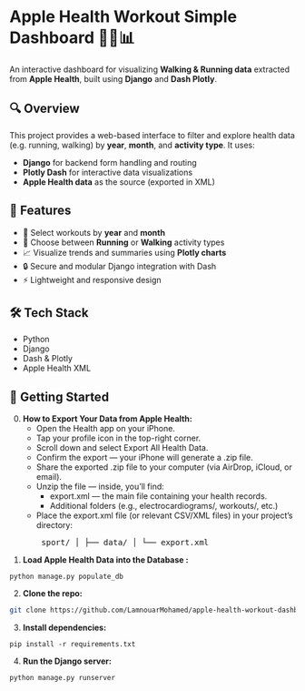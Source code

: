 # Apple Health Workout Simple Dashboard 🏃‍♂️📊

An interactive dashboard for visualizing **Walking & Running data** extracted from **Apple Health**, built using **Django** and **Dash Plotly**.

## 🔍 Overview

This project provides a web-based interface to filter and explore health data (e.g. running, walking) by **year**, **month**, and **activity type**. It uses:

- **Django** for backend form handling and routing
- **Plotly Dash** for interactive data visualizations
- **Apple Health data** as the source (exported in XML)

## 🎯 Features

- 📅 Select workouts by **year** and **month**
- 🏃 Choose between **Running** or **Walking** activity types
- 📈 Visualize trends and summaries using **Plotly charts**
- 🔒 Secure and modular Django integration with Dash
- ⚡ Lightweight and responsive design

## 🛠️ Tech Stack

- Python
- Django
- Dash & Plotly
- Apple Health XML

## 🚀 Getting Started
0. **How to Export Your Data from Apple Health:**
   - Open the Health app on your iPhone.
   - Tap your profile icon in the top-right corner.
   - Scroll down and select Export All Health Data.
   - Confirm the export — your iPhone will generate a .zip file.
   - Share the exported .zip file to your computer (via AirDrop, iCloud, or email).
   - Unzip the file — inside, you’ll find:
     * export.xml — the main file containing your health records.
     * Additional folders (e.g., electrocardiograms/, workouts/, etc.)
   - Place the export.xml file (or relevant CSV/XML files) in your project’s directory:
                <pre> 
                    sport/ 
                    │ 
                    ├── data/ 
                    │   └── export.xml 
                </pre>
1. **Load Apple Health Data into the Database :**
```
python manage.py populate_db
```
2. **Clone the repo:**

```bash
git clone https://github.com/LamnouarMohamed/apple-health-workout-dashboard-django-plotly.git
```

3. **Install dependencies:**

```
pip install -r requirements.txt
```

4. **Run the Django server:**
```
python manage.py runserver
```


